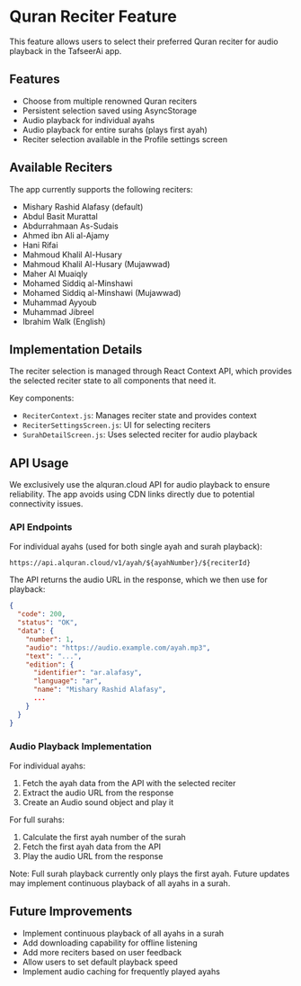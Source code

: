 # Quran Reciter Feature

This feature allows users to select their preferred Quran reciter for audio playback in the TafseerAi app.

## Features

- Choose from multiple renowned Quran reciters
- Persistent selection saved using AsyncStorage
- Audio playback for individual ayahs
- Audio playback for entire surahs (plays first ayah)
- Reciter selection available in the Profile settings screen

## Available Reciters

The app currently supports the following reciters:

- Mishary Rashid Alafasy (default)
- Abdul Basit Murattal
- Abdurrahmaan As-Sudais
- Ahmed ibn Ali al-Ajamy
- Hani Rifai
- Mahmoud Khalil Al-Husary
- Mahmoud Khalil Al-Husary (Mujawwad)
- Maher Al Muaiqly
- Mohamed Siddiq al-Minshawi
- Mohamed Siddiq al-Minshawi (Mujawwad)
- Muhammad Ayyoub
- Muhammad Jibreel
- Ibrahim Walk (English)

## Implementation Details

The reciter selection is managed through React Context API, which provides the selected reciter state to all components that need it. 

Key components:
- `ReciterContext.js`: Manages reciter state and provides context
- `ReciterSettingsScreen.js`: UI for selecting reciters
- `SurahDetailScreen.js`: Uses selected reciter for audio playback

## API Usage

We exclusively use the alquran.cloud API for audio playback to ensure reliability. The app avoids using CDN links directly due to potential connectivity issues.

### API Endpoints

For individual ayahs (used for both single ayah and surah playback):
```
https://api.alquran.cloud/v1/ayah/${ayahNumber}/${reciterId}
```

The API returns the audio URL in the response, which we then use for playback:
```json
{
  "code": 200,
  "status": "OK",
  "data": {
    "number": 1,
    "audio": "https://audio.example.com/ayah.mp3",
    "text": "...",
    "edition": {
      "identifier": "ar.alafasy",
      "language": "ar",
      "name": "Mishary Rashid Alafasy",
      ...
    }
  }
}
```

### Audio Playback Implementation

For individual ayahs:
1. Fetch the ayah data from the API with the selected reciter
2. Extract the audio URL from the response
3. Create an Audio sound object and play it

For full surahs:
1. Calculate the first ayah number of the surah
2. Fetch the first ayah data from the API
3. Play the audio URL from the response
   
Note: Full surah playback currently only plays the first ayah. Future updates may implement continuous playback of all ayahs in a surah.

## Future Improvements

- Implement continuous playback of all ayahs in a surah
- Add downloading capability for offline listening
- Add more reciters based on user feedback
- Allow users to set default playback speed
- Implement audio caching for frequently played ayahs 